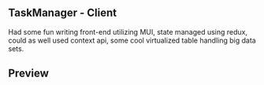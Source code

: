 ## TaskManager - Client

Had some fun writing front-end utilizing MUI, state managed using redux, could as well used context api, some cool virtualized table handling big data sets.

## Preview
